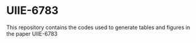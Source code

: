 # UIIE-6783
This repository contains the codes used to generate tables and figures in the paper UIIE-6783
